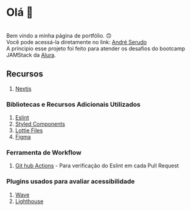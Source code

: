 # Olá :yellow_heart:
<br>Bem vindo a minha página de portfólio. :upside_down_face: <br>
Você pode acessá-la diretamente no link: [André Serudo](https://andreserudo.vercel.app/) <br>
A príncipio esse projeto foi feito para atender os desafios do bootcamp JAMStack da [Alura](https://www.alura.com.br/). <br>

## Recursos
1. [Nextjs](https://nextjs.org/docs/getting-started)

### Bibliotecas e Recursos Adicionais Utilizados
1. [Eslint](https://eslint.org/)
2. [Styled Components](https://styled-components.com/)
3. [Lottie Files](https://styled-components.com/)
4. [Figma](https://www.figma.com)

### Ferramenta de Workflow
1. [Git hub Actions](https://github.com/features/actions) - Para verificação do Eslint em cada Pull Request

### Plugins usados para avaliar acessibilidade
1. [Wave](https://wave.webaim.org/extension/)
2. [Lighthouse](https://lighthouse-metrics.com/)
